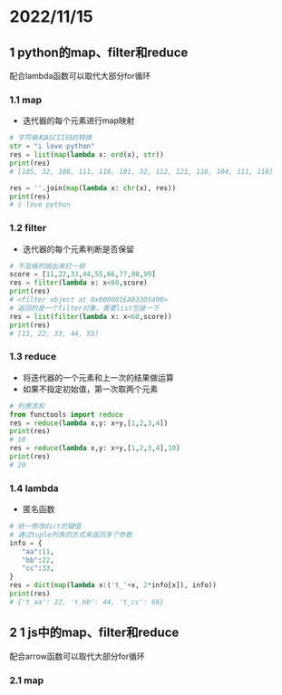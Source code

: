# 2022/11/15

## 1 python的map、filter和reduce
配合lambda函数可以取代大部分for循环
### 1.1 map
- 迭代器的每个元素进行map映射
```python
# 字符串和ASCII码的转换
str = "i love python"
res = list(map(lambda x: ord(x), str))
print(res)
# [105, 32, 108, 111, 118, 101, 32, 112, 121, 116, 104, 111, 110]

res = ''.join(map(lambda x: chr(x), res))
print(res)
# i love python
```

### 1.2 filter
- 迭代器的每个元素判断是否保留
```python
# 不及格的挑出来打一顿
score = [11,22,33,44,55,66,77,88,99]
res = filter(lambda x: x<60,score)
print(res)
# <filter object at 0x000001EAB33D5400>
# 返回的是一个filter对象，需要list包装一下
res = list(filter(lambda x: x<60,score))
print(res)
# [11, 22, 33, 44, 55]
```

### 1.3 reduce
- 将迭代器的一个元素和上一次的结果做运算
- 如果不指定初始值，第一次取两个元素
```python
# 列表求和
from functools import reduce
res = reduce(lambda x,y: x+y,[1,2,3,4])
print(res)
# 10
res = reduce(lambda x,y: x+y,[1,2,3,4],10)
print(res)
# 20
```

### 1.4 lambda
- 匿名函数
 ```python
 # 统一修改dict的键值
 # 通过tuple列表的方式来返回多个参数
 info = {
    "aa":11,
    "bb":22,
    "cc":33,
}
res = dict(map(lambda x:('t_'+x, 2*info[x]), info))
print(res)
# {'t_aa': 22, 't_bb': 44, 't_cc': 66}
 ```

## 2 1 js中的map、filter和reduce
配合arrow函数可以取代大部分for循环
### 2.1 map
